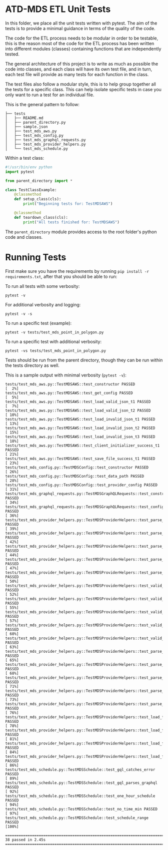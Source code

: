 # ATD-MDS ETL Unit Tests

In this folder, we place all the unit tests written with pytest.
The aim of the tests is to provide a minimal guidance in terms of
the quality of the code.

The code for the ETL process needs to be modular in order to be
testable, this is the reason most of the code for the ETL process
has been written into different modules (classes) containing
functions that are independently tested.

The general architecture of this project is to write as much as
possible the code into classes, and each class will have its own
test file, and in turn, each test file will provide as many
tests for each function in the class.

The test files also follow a modular style, this is to help group
together all the tests for a specific class. This can help isolate
specific tests in case you only want to run a test for an individual
file.

This is the general pattern to follow:
 
```
├── tests
│   ├── README.md
│   ├── parent_directory.py
│   ├── sample.json
│   ├── test_mds_aws.py
│   ├── test_mds_config.py
│   ├── test_mds_graphql_requests.py
│   ├── test_mds_provider_helpers.py
│   └── test_mds_schedule.py
```

Within a test class:

```python
#!/usr/bin/env python
import pytest

from parent_directory import *

class TestClassExample:
    @classmethod
    def setup_class(cls):
        print("Beginning tests for: TestMDSAWS")

    @classmethod
    def teardown_class(cls):
        print("All tests finished for: TestMDSAWS")

```

The `parent_directory` module provides access to the root folder's
python code and classes.

# Running Tests

First make sure you have the requirements by running `pip install -r requirements.txt`, after that you should be able to run:

To run all tests with some verbosity:

```
pytest -v
```

For additional verbosity and logging:

```
pytest -v -s
```

To run a specific test (example):

```
pytest -v tests/test_mds_point_in_polygon.py
```

To run a specific test with additional verbosity:

```
pytest -vs tests/test_mds_point_in_polygon.py
```

Tests should be run from the parent directory,
though they can be run within the tests directory as well.

This is a sample output with minimal verbosity (`pytest -v`):

```
tests/test_mds_aws.py::TestMDSAWS::test_constructor PASSED                                                                                                            [  2%]
tests/test_mds_aws.py::TestMDSAWS::test_get_config PASSED                                                                                                             [  5%]
tests/test_mds_aws.py::TestMDSAWS::test_load_valid_json_t1 PASSED                                                                                                     [  7%]
tests/test_mds_aws.py::TestMDSAWS::test_load_valid_json_t2 PASSED                                                                                                     [ 10%]
tests/test_mds_aws.py::TestMDSAWS::test_load_invalid_json_t1 PASSED                                                                                                   [ 13%]
tests/test_mds_aws.py::TestMDSAWS::test_load_invalid_json_t2 PASSED                                                                                                   [ 15%]
tests/test_mds_aws.py::TestMDSAWS::test_load_invalid_json_t3 PASSED                                                                                                   [ 18%]
tests/test_mds_aws.py::TestMDSAWS::test_client_initializer_success_t1 PASSED                                                                                          [ 21%]
tests/test_mds_aws.py::TestMDSAWS::test_save_file_success_t1 PASSED                                                                                                   [ 23%]
tests/test_mds_config.py::TestMDSConfig::test_constructor PASSED                                                                                                      [ 26%]
tests/test_mds_config.py::TestMDSConfig::test_data_path PASSED                                                                                                        [ 28%]
tests/test_mds_config.py::TestMDSConfig::test_provider_config PASSED                                                                                                  [ 31%]
tests/test_mds_graphql_requests.py::TestMDSGraphQLRequests::test_constructor PASSED                                                                                   [ 34%]
tests/test_mds_graphql_requests.py::TestMDSGraphQLRequests::test_configuration_settings PASSED                                                                        [ 36%]
tests/test_mds_provider_helpers.py::TestMDSProviderHelpers::test_parse_timestamp_bad_t1 PASSED                                                                        [ 39%]
tests/test_mds_provider_helpers.py::TestMDSProviderHelpers::test_parse_timestamp_bad_t2 PASSED                                                                        [ 42%]
tests/test_mds_provider_helpers.py::TestMDSProviderHelpers::test_parse_timestamp_good_t1 PASSED                                                                       [ 44%]
tests/test_mds_provider_helpers.py::TestMDSProviderHelpers::test_parse_timestamp_good_t2 PASSED                                                                       [ 47%]
tests/test_mds_provider_helpers.py::TestMDSProviderHelpers::test_parse_timestamp_good_t3 PASSED                                                                       [ 50%]
tests/test_mds_provider_helpers.py::TestMDSProviderHelpers::test_valid_custom_date_time_good_t1 PASSED                                                                [ 52%]
tests/test_mds_provider_helpers.py::TestMDSProviderHelpers::test_valid_custom_date_time_good_t2 PASSED                                                                [ 55%]
tests/test_mds_provider_helpers.py::TestMDSProviderHelpers::test_valid_custom_date_time_bad_t1 PASSED                                                                 [ 57%]
tests/test_mds_provider_helpers.py::TestMDSProviderHelpers::test_valid_custom_date_time_bad_t2 PASSED                                                                 [ 60%]
tests/test_mds_provider_helpers.py::TestMDSProviderHelpers::test_valid_custom_date_time_bad_t3 PASSED                                                                 [ 63%]
tests/test_mds_provider_helpers.py::TestMDSProviderHelpers::test_parse_interval_bad_t1 PASSED                                                                         [ 65%]
tests/test_mds_provider_helpers.py::TestMDSProviderHelpers::test_parse_interval_bad_t2 PASSED                                                                         [ 68%]
tests/test_mds_provider_helpers.py::TestMDSProviderHelpers::test_parse_interval_good_t1 PASSED                                                                        [ 71%]
tests/test_mds_provider_helpers.py::TestMDSProviderHelpers::test_parse_interval_good_t2 PASSED                                                                        [ 73%]
tests/test_mds_provider_helpers.py::TestMDSProviderHelpers::test_parse_interval_good_t3 PASSED                                                                        [ 76%]
tests/test_mds_provider_helpers.py::TestMDSProviderHelpers::test_load_file_good_t1 PASSED                                                                             [ 78%]
tests/test_mds_provider_helpers.py::TestMDSProviderHelpers::test_load_file_bad_t1 PASSED                                                                              [ 81%]
tests/test_mds_provider_helpers.py::TestMDSProviderHelpers::test_load_file_bad_t2 PASSED                                                                              [ 84%]
tests/test_mds_provider_helpers.py::TestMDSProviderHelpers::test_load_file_bad_t3 PASSED                                                                              [ 86%]
tests/test_mds_schedule.py::TestMDSSchedule::test_gql_catches_error PASSED                                                                                            [ 89%]
tests/test_mds_schedule.py::TestMDSSchedule::test_gql_parses_graphql PASSED                                                                                           [ 92%]
tests/test_mds_schedule.py::TestMDSSchedule::test_one_hour_schedule PASSED                                                                                            [ 94%]
tests/test_mds_schedule.py::TestMDSSchedule::test_no_time_min PASSED                                                                                                  [ 97%]
tests/test_mds_schedule.py::TestMDSSchedule::test_schedule_range PASSED                                                                                               [100%]

============================================================================ 38 passed in 2.45s =============================================================================
```
